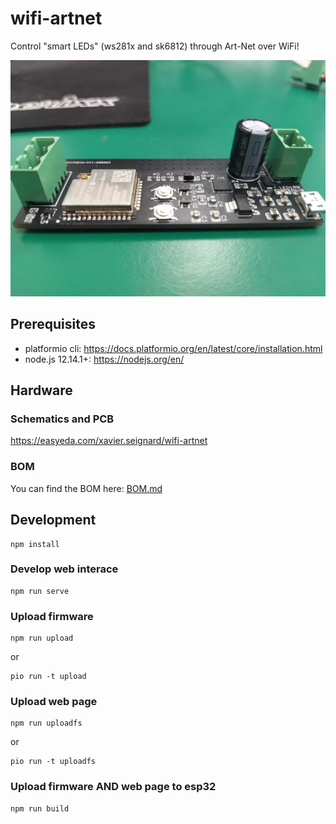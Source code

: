 # wifi-artnet

Control "smart LEDs" (ws281x and sk6812) through Art-Net over WiFi!

![v1](./docs/wifi-artnet_v1.jpg)

## Prerequisites

- platformio cli: https://docs.platformio.org/en/latest/core/installation.html
- node.js 12.14.1+: https://nodejs.org/en/

## Hardware

### Schematics and PCB

https://easyeda.com/xavier.seignard/wifi-artnet

### BOM

You can find the BOM here: [BOM.md](./docs/BOM.md)

## Development

```
npm install
```

### Develop web interace

```
npm run serve
```

### Upload firmware

```
npm run upload
```

or

```
pio run -t upload
```

### Upload web page

```
npm run uploadfs
```

or

```
pio run -t uploadfs
```

### Upload firmware AND web page to esp32

```
npm run build
```
